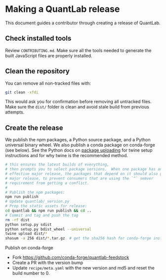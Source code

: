 
Making a QuantLab release
===========================

This document guides a contributor through creating a release of QuantLab.

Check installed tools
---------------------

Review ``CONTRIBUTING.md``. Make sure all the tools needed to generate the
built JavaScript files are properly installed.

Clean the repository
--------------------

You can remove all non-tracked files with:

```bash
git clean -xfdi
```

This would ask you for confirmation before removing all untracked files. Make
sure the ``dist/`` folder is clean and avoid stale build from
previous attempts.

Create the release
------------------

We publish the npm packages, a Python source package, and a Python universal binary wheel.  We also publish a conda package on conda-forge (see below).
See the Python docs on [package uploading](https://packaging.python.org/guides/tool-recommendations/)
for twine setup instructions and for why twine is the recommended method.

```bash
# this ensures the latest builds of everything,
# then prompts you to select package versions.  When one package has an
# effective major release, the packages that depend on it should also get a
# major release, to prevent consumers that are using the `^` semver
# requirement from getting a conflict.
#
# Publish the npm packages:
npm run publish  
# Update quantlab/_version.py
# Prep the static assets for release:
cd quantlab && npm run publish && cd ..
# Commit and tag and push the tag
rm -rf dist
python setup.py sdist
python setup.py bdist_wheel --universal
twine upload dist/*
shasum -a 256 dist/*.tar.gz  # get the sha256 hash for conda-forge install
```

Publish on conda-forge

- Fork https://github.com/conda-forge/quantlab-feedstock
- Create a PR with the version bump
- Update `recipe/meta.yaml` with the new version and md5 and reset the build number to 0.
